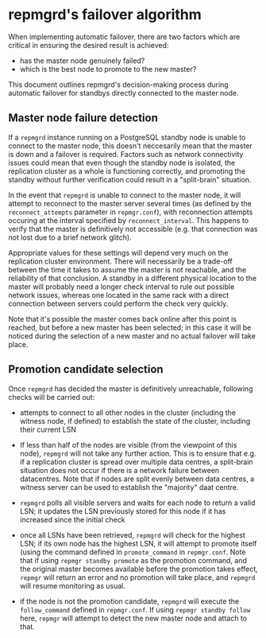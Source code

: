 repmgrd's failover algorithm
============================

When implementing automatic failover, there are two factors which are critical in
ensuring the desired result is achieved:

  - has the master node genuinely failed?
  - which is the best node to promote to the new master?

This document outlines repmgrd's decision-making process during automatic failover
for standbys directly connected to the master node.


Master node failure detection
-----------------------------

If a `repmgrd` instance running on a PostgreSQL standby node is unable to connect to
the master node, this doesn't neccesarily mean that the master is down and a
failover is required. Factors such as network connectivity issues could mean that
even though the standby node is isolated, the replication cluster as a whole
is functioning correctly, and promoting the standby without further verification
could result in a "split-brain" situation.

In the event that `repmgrd` is unable to connect to the master node, it will attempt
to reconnect to the master server several times (as defined by the `reconnect_attempts`
parameter in `repmgr.conf`), with reconnection attempts  occuring at the interval
specified by `reconnect_interval`. This happens to verify that the master is definitively
not accessible (e.g. that connection was not lost due to a brief network glitch).

Appropriate values for these settings will depend very much on the replication
cluster environment. There will necessarily be a trade-off between the time it
takes to assume the master is not reachable, and the reliability of that conclusion.
A standby in a different physical location to the master will probably need a longer
check interval to rule out possible network issues, whereas one located in the same
rack with a direct connection between servers could perform the check very quickly.

Note that it's possible the master comes back online after this point is reached,
but before a new master has been selected; in this case it will be noticed
during the selection of a new master and no actual failover will take place.

Promotion candidate selection
-----------------------------

Once `repmgrd` has decided the master is definitively unreachable, following checks
will be carried out:

* attempts to connect to all other nodes in the cluster (including the witness
  node, if defined) to establish the state of the cluster, including their
  current LSN

* If less than half of the nodes are visible (from the viewpoint
  of this node), `repmgrd` will not take any further action. This is to ensure that
  e.g. if a replication cluster is spread over multiple data centres, a split-brain
  situation does not occur if there is a network failure between datacentres. Note
  that if nodes are split evenly between data centres, a witness server can be
  used to establish the "majority" daat centre.

* `repmgrd` polls all visible servers and waits for each node to return a valid LSN;
  it updates the LSN previously  stored for this node if it has increased since
  the initial check

* once all LSNs have been retrieved, `repmgrd` will check for the highest LSN; if
  its own node has the highest LSN, it will attempt to promote itself (using the
  command defined in `promote_command` in `repmgr.conf`. Note that if using
  `repmgr standby promote` as the promotion command, and the original master becomes available
  before the promotion takes effect, `repmgr` will return an error and no promotion
  will take place, and `repmgrd` will resume monitoring as usual.

* if the node is not the promotion candidate, `repmgrd` will execute the
  `follow_command` defined in `repmgr.conf`. If using `repmgr standby follow` here,
  `repmgr` will attempt to detect the new master node and attach to that.




